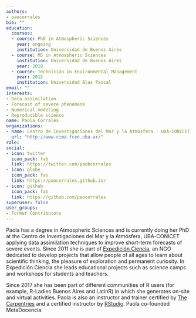 ```yaml
---
authors:
- paocorrales
bio: ""
education:
  courses:
  - course: PhD in Atmospheric Sciences
    year: ongoing
    institution: Universidad de Buenos Aires
  - course: MS in Atmospheric Sciences
    institution: Universidad de Buenos Aires
    year: 2018
  - course: Technician in Environmental Management
    year: 2012
    institution: Universidad Blas Pascal
email: ""
interests:
- Data assimilation
- Forecast of severe phenomena
- Numerical modeling
- Reproducible science
name: Paola Corrales
organizations:
- name: Centro de Investigaciones del Mar y la Atmósfera - UBA-CONICET
  url: "http://www.cima.fcen.uba.ar/"
role:
social:
- icon: twitter
  icon_pack: fab
  link: https://twitter.com/paobcorrales
- icon: globe
  icon_pack: fas
  link: https://paocorrales.github.io/
- icon: github
  icon_pack: fab
  link: https://github.com/paocorrales
superuser: false
user_groups:
- Former Contributors
---
```


Paola has a degree in Atmospheric Sciences and is currently doing her PhD at the Centro de Investigaciones del Mar y la Atmósfera, UBA-CONICET applying data assimilation techniques to improve short-term forecasts of severe events. Since 2011 she is part of [Expedición Ciencia](http://expedicionciencia.org.ar/), an NGO dedicated to develop projects that allow people of all ages to learn about scientific thinking, the pleasure of exploration and permanent curiosity. In Expedición Ciencia she leads educational projects such as science camps and workshops for students and teachers.

Since 2017 she has been part of different communities of R users  (for example, R-Ladies Buenos Aires and LatinR) in which she generates on-site and virtual activities. Paola is also an instructor and trainer certified by [The Carpentries](https://carpentries.org/) and a certified instructor by [RStudio](https://education.rstudio.com/trainers/people/corrales+paola/). Paola co-founded MetaDocencia.


